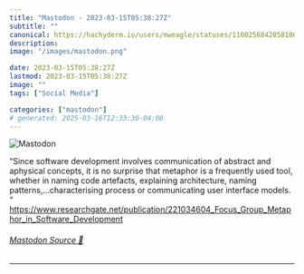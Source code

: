 ```yaml
---
title: "Mastodon - 2023-03-15T05:38:27Z"
subtitle: ""
canonical: https://hachyderm.io/users/mweagle/statuses/110025684285810079
description:
image: "/images/mastodon.png"

date: 2023-03-15T05:38:27Z
lastmod: 2023-03-15T05:38:27Z
image: ""
tags: ["Social Media"]

categories: ["mastodon"]
# generated: 2025-03-16T12:33:30-04:00
---
```

![Mastodon](/images/mastodon.png)

<p>“Since software development involves communication of abstract and aphysical concepts, it is no surprise that metaphor is a frequently used tool, whether in naming code artefacts, explaining architecture, naming patterns,…characterising process or communicating user interface models. “<br /><a href="https://www.researchgate.net/publication/221034604_Focus_Group_Metaphor_in_Software_Development" target="_blank" rel="nofollow noopener noreferrer" translate="no"><span class="invisible">https://www.</span><span class="ellipsis">researchgate.net/publication/2</span><span class="invisible">21034604_Focus_Group_Metaphor_in_Software_Development</span></a></p>


###### [Mastodon Source 🐘](https://hachyderm.io/@mweagle/110025684285810079)

___
